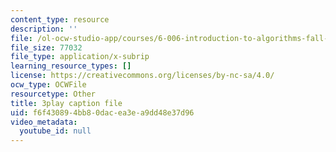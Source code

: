 ```yaml
---
content_type: resource
description: ''
file: /ol-ocw-studio-app/courses/6-006-introduction-to-algorithms-fall-2011/f6f430894bb80dacea3ea9dd48e37d96_Zc54gFhdpLA.srt
file_size: 77032
file_type: application/x-subrip
learning_resource_types: []
license: https://creativecommons.org/licenses/by-nc-sa/4.0/
ocw_type: OCWFile
resourcetype: Other
title: 3play caption file
uid: f6f43089-4bb8-0dac-ea3e-a9dd48e37d96
video_metadata:
  youtube_id: null
---
```

